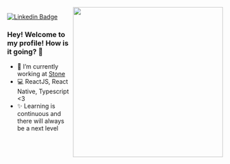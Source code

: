 <img align="right" src="https://raw.githubusercontent.com/MicaelliMedeiros/micaellimedeiros/master/image/computer-illustration.png" width="350"/>

[![Linkedin Badge](https://img.shields.io/badge/-Gleydson%20Rodrigues-844bc9?style=flat-square&logo=Linkedin&logoColor=white&link=https://www.linkedin.com/in/gleydsonsr/)](https://www.linkedin.com/in/gleydsonsr/) 

### Hey! Welcome to my profile! How is it going? 👋

- 🚀 I’m currently working at [Stone](https://www.stone.co/br/)
- 💻 ReactJS, React Native, Typescript <3
- ✨ Learning is continuous and there will always be a next level


